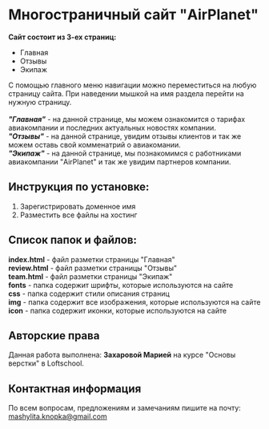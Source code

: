 Многостраничный сайт "AirPlanet"
====
****Сайт состоит из 3-ех страниц:****
* Главная
* Отзывы 
* Экипаж

С помощью главного меню навигации можно переместиться на любую страницу сайта. При наведении мышкой на имя раздела перейти на нужную страницу.<br>
<br>
***"Главная"*** - на данной странице, мы можем ознакомится о тарифах авиакомпании и последних актуальных новостях компании.<br>
***"Отзывы"*** -  на данной странице, увидим отзывы клиентов и так же можем оставь свой комменатрий о авиакомании.
<br>
***"Экипаж"*** -  на данной странице, мы познакомимся с работниками  авиакомпании "AirPlanet" и так же увидим партнеров компании.

****Инструкция по установке:****
---
1. Зарегистрировать доменное имя
2. Разместить все файлы на хостинг

****Список папок и файлов:****
---
**index.html** - файл разметки страницы "Главная" 
<br>**review.html** - файл разметки страницы "Отзывы"
<br>**team.html** - файл разметки страницы "Экипаж"
<br>**fonts** - папка содержит шрифты, которые используются на сайте
<br>**css** - папка содержит стили описания страниц
<br>**img** -  папка содержит все изображения, которые используются на сайте
<br>**icon** - папка содержит иконки, которые используются на сайте

Авторские права
--
Данная работа выполнена: **Захаровой Марией** на курсе "Основы верстки" в Loftschool.

Контактная информация
--
По всем вопросам, предложениям и замечаниям пишите на почту: mashylita.knopka@gmail.com
